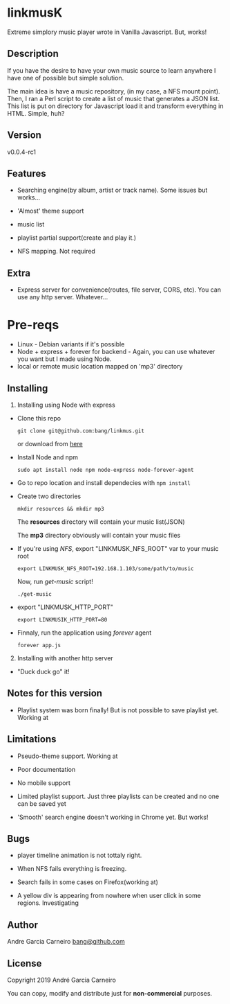 # linkmusK
Extreme simplory music player wrote in Vanilla Javascript. But, works!



## Description

If you have the desire to have your own music source to learn anywhere I have one of possible but simple solution. 



The main idea is have a music repository, (in my case, a NFS mount point). Then, I ran a Perl script to create a list of music that generates a JSON list. This list is put on directory for Javascript load it and transform everything in HTML. Simple, huh?



## Version

v0.0.4-rc1



## Features

* Searching engine(by album, artist or track name). Some issues but works...

* 'Almost' theme support

* music list

* playlist partial support(create and play it.)

* NFS mapping. Not required

  

## Extra

* Express server for convenience(routes, file server, CORS, etc). You can use any http server. Whatever...

  

# Pre-reqs



* Linux - Debian variants if it's possible
* Node + express + forever for backend - Again, you can use whatever you want but I made using Node.
* local or remote music location mapped on 'mp3' directory



## Installing


1. Installing using Node with express

  * Clone this repo

    `git clone git@github.com:bang/linkmus.git`

    or download from [here](https://github.com/bang/linkmus/archive/master.zip)

  * Install Node and npm

    

    `sudo apt install node npm node-express node-forever-agent`

    

  * Go to repo location and install dependecies with `npm install`

    

  * Create two directories

    `mkdir resources && mkdir mp3`

    The **resources** directory will contain your music list(JSON)

    

    The **mp3** directory obviously will contain your music files

    

  * If you're using *NFS*, export "LINKMUSK_NFS_ROOT" var to your music root

    `export LINKMUSK_NFS_ROOT=192.168.1.103/some/path/to/music`

    Now, run *get-music* script!

    `./get-music`

    

  * export "LINKMUSK_HTTP_PORT"

    `export LINKMUSIK_HTTP_PORT=80`

    

  * Finnaly, run the application using *forever* agent 

    `forever app.js`

    


2. Installing with another http server

  

  * "Duck duck go" it!

    



## Notes for this version

* Playlist system was born finally! But is not possible to save playlist yet. Working at

  


## Limitations

* Pseudo-theme support. Working at

* Poor documentation

* No mobile support

* Limited playlist support. Just three playlists can be created and no one can be saved yet

* 'Smooth' search engine doesn't working in Chrome yet. But works!

  

## Bugs

* player timeline animation is not tottaly right.

* When NFS fails everything is freezing. 

* Search fails in some cases on Firefox(working at)

* A yellow div is appearing from nowhere when user click in some regions. Investigating

  


## Author

Andre Garcia Carneiro bang@github.com



## License

Copyright 2019 André Garcia Carneiro



You can copy, modify and distribute just for **non-commercial** purposes.





